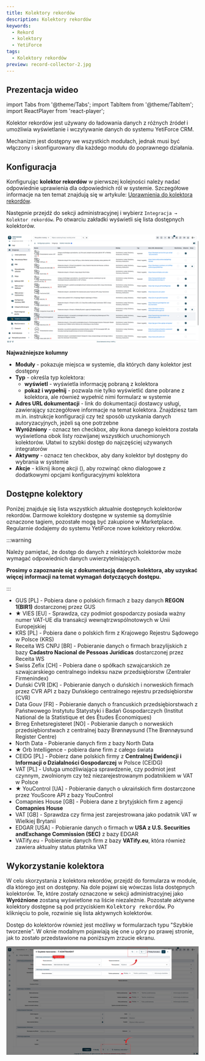 ```yaml
---
title: Kolektory rekordów
description: Kolektory rekordów
keywords:
  - Rekord
  - kolektory
  - YetiForce
tags:
  - Kolektory rekordów
preview: record-collector-2.jpg
---
```


## Prezentacja wideo

import Tabs from '@theme/Tabs';
import TabItem from '@theme/TabItem';
import ReactPlayer from 'react-player';

<Tabs groupId="XlIXiQpC9ug">
    <TabItem value="youtube-XlIXiQpC9ug" label="🎬 YouTube">
        <ReactPlayer
            url="https://www.youtube.com/watch?v=XlIXiQpC9ug"
            width="100%"
            height="500px"
            controls={true}
        />
    </TabItem>
    <TabItem value="yetiforce-XlIXiQpC9ug" label="🎥 YetiForce TV">
        <ReactPlayer url="/video/record-collector.mp4" width="100%" height="500px" controls={true} />
    </TabItem>
</Tabs>

Kolektor rekordów jest używany do ładowania danych z różnych źródeł i umożliwia wyświetlanie i wczytywanie danych do systemu YetiForce CRM.

Mechanizm jest dostępny we wszystkich modułach, jednak musi być włączony i skonfigurowany dla każdego modułu do poprawnego działania.

## Konfiguracja

Konfigurując **kolektor rekordów** w pierwszej kolejności należy nadać odpowiednie uprawienia dla odpowiednich ról w systemie. Szczegółowe informacje na ten temat znajdują się w artykule: [Uprawnienia do kolektora rekordów](/administrator-guides/integration/record-collectors/).

Następnie przejdź do sekcji administracyjnej i wybierz `Integracja → Kolektor rekordów`. Po otwarciu zakładki wyświetli się lista dostępnych kolektorów.

![record-collector-2](record-collector-2.jpg)

**Najważniejsze kolumny**

- **Moduły** - pokazuje miejsca w systemie, dla których dany kolektor jest dostępny
- **Typ** - określa typ kolektora:
  - **wyświetl** - wyświetla informację pobraną z kolektora
  - **pokaż i wypełnij** - pozwala nie tylko wyświetlić dane pobrane z kolektora, ale również wypełnić nimi formularz w systemie
- **Adres URL dokumentacji** - link do dokumentacji dostawcy usługi, zawierający szczegółowe informacje na temat kolektora. Znajdziesz tam m.in. instrukcje konfiguracji czy też sposób uzyskania danych autoryzacyjnych, jeżeli są one potrzebne
- **Wyróżniony** - oznacz ten checkbox, aby ikona danego kolektora została wyświetlona obok listy rozwijanej wszystkich uruchomionych kolektorów. Ułatwi to szybki dostęp do najczęściej używanych integratorów
- **Aktywny** - oznacz ten checkbox, aby dany kolektor był dostępny do wybrania w systemie
- **Akcje** - kliknij ikonę akcji (<kbd><i className="fas fa-cog"></i></kbd>), aby rozwinąć okno dialogowe z dodatkowymi opcjami konfiguracyjnymi kolektora

## Dostępne kolektory

Poniżej znajduje się lista wszystkich aktualnie dostępnych kolektorów rekordów. Darmowe kolektory dostępne w systemie są domyślnie oznaczone tagiem, pozostałe mogą być zakupione w Marketplace. Regularnie dodajemy do systemu YetiForce nowe kolektory rekordów.

:::warning

Należy pamiętać, że dostęp do danych z niektórych kolektorów może wymagać odpowiednich danych uwierzytelniających.

**Prosimy o zapoznanie się z dokumentacją danego kolektora, aby uzyskać więcej informacji na temat wymagań dotyczących dostępu.**

:::

- GUS [PL] - Pobiera dane o polskich firmach z bazy danych **REGON 1(BIR1)** dostarczonej przez GUS
- ★ VIES [EU] - Sprawdza, czy podmiot gospodarczy posiada ważny numer VAT-UE dla transakcji wewnątrzwspólnotowych w Unii Europejskiej
- KRS [PL] - Pobiera dane o polskich firm z Krajowego Rejestru Sądowego w Polsce (KRS)
- Receita WS CNPJ [BR] - Pobieranie danych o firmach brazylijskich z bazy **Cadastro Nacional de Pessoas Jurídicas** dostarczonej przez Receita WS
- Swiss Zefix [CH] - Pobiera dane o spółkach szwajcarskich ze szwajcarskiego centralnego indeksu nazw przedsiębiorstw (Zentraler Firmenindex)
- Duński CVR [DK] - Pobieranie danych o duńskich i norweskich firmach przez CVR API z bazy Duńskiego centralnego rejestru przedsiębiorstw (CVR)
- Data Gouv [FR] - Pobieranie danych o francuskich przedsiębiorstwach z Państwowego Instytutu Statystyki i Badań Gospodarczych (Institut National de la Statistique et des Études Économiques)
- Brreg Enhetsregisteret [NO] - Pobieranie danych o norweskich przedsiębiorstwach z centralnej bazy Brønnøysund (The Brønnøysund Register Centre)
- North Data - Pobieranie danych firm z bazy North Data
- ★ Orb Intelligence - pobiera dane firm z całego świata
- CEIDG [PL] - Pobierz dane polskich firmy z **Centralnej Ewidencji i Informacji o Działalności Gospodarczej** w Polsce (CEIDG)
- VAT [PL] - Usługa umożliwiająca sprawdzenie, czy podmiot jest czynnym, zwolnionym czy też niezarejestrowanym podatnikiem w VAT w Polsce
- ★ YouControl [UA] - Pobieranie danych o ukraińskich firm dostarczone przez YouScore API z bazy YouControl
- Comapnies House [GB] - Pobiera dane z brytyjskich firm z agencji **Comapnies House**
- VAT [GB] - Sprawdza czy firma jest zarejestrowana jako podatnik VAT w Wielkiej Brytanii
- EDGAR [USA] - Pobieranie danych o firmach w **USA z U.S. Securities andExchange Commission (SEC)** z bazy EDGAR
- VATify.eu - Pobieranie danych firm z bazy **VATify.eu**, która również zawiera aktualny status płatnika VAT

## Wykorzystanie kolektora

W celu skorzystania z kolektora rekordów, przejdź do formularza w module, dla którego jest on dostępny. Na dole pojawi się wówczas lista dostępnych kolektorów. Te, które zostały oznaczone w sekcji administracyjnej jako **Wyróżnione** zostaną wyświetlone na liście niezależnie. Pozostałe aktywne kolektory dostępne są pod przyciskiem <kbd>Kolektory rekordów</kbd>. Po kliknięciu to pole, rozwinie się lista aktywnych kolektorów.

Dostęp do kolektorów również jest możliwy w formularzach typu "Szybkie tworzenie". W oknie modalnym pojawiają się one u góry po prawej stronie, jak to zostało przedstawione na poniższym zrzucie ekranu.

![record-collector-1](record-collector-1.jpg)
